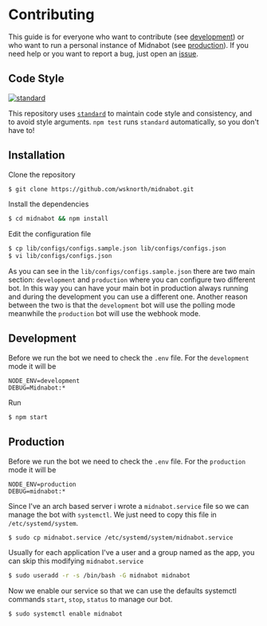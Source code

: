 # Contributing
This guide is for everyone who want to contribute (see [development](#development)) or who want to run a personal instance of Midnabot (see [production](#production)). If you need help or you want to report a bug, just open an [issue](https://github.com/wsknorth/midnabot/issues).

## Code Style
[![standard][standard-image]][standard-url]

This repository uses [`standard`][standard-url] to maintain code style and consistency,
and to avoid style arguments. `npm test` runs `standard` automatically, so you don't have
to!

[standard-image]: https://cdn.rawgit.com/standard/standard/master/badge.svg
[standard-url]: https://github.com/standard/standard


## Installation
Clone the repository
```bash
$ git clone https://github.com/wsknorth/midnabot.git
```
Install the dependencies
```bash
$ cd midnabot && npm install
```
Edit the configuration file
```bash
$ cp lib/configs/configs.sample.json lib/configs/configs.json
$ vi lib/configs/configs.json
```
As you can see in the `lib/configs/configs.sample.json` there are two main section: `development` and `production` where you can configure two different bot. In this way you can have your main bot in production always running and during the development you can use a different one. Another reason between the two is that the `development` bot will use the polling mode meanwhile the `production` bot will use the webhook mode.

## Development
Before we run the bot we need to check the `.env` file. For the `development` mode it will be
```
NODE_ENV=development
DEBUG=Midnabot:*
```

Run
```bash
$ npm start
```

## Production
Before we run the bot we need to check the `.env` file. For the `production` mode it will be
```
NODE_ENV=production
DEBUG=midnabot:*
```

Since I've an arch based server i wrote a `midnabot.service` file so we can manage the bot with `systemctl`. We just need to copy this file in `/etc/systemd/system`.
```bash
$ sudo cp midnabot.service /etc/systemd/system/midnabot.service
```

Usually for each application I've a user and a group named as the app, you can skip this modifying `midnabot.service`
```bash
$ sudo useradd -r -s /bin/bash -G midnabot midnabot
```

Now we enable our service so that we can use the defaults systemctl commands `start`, `stop`, `status` to manage our bot.
```bash
$ sudo systemctl enable midnabot
```
